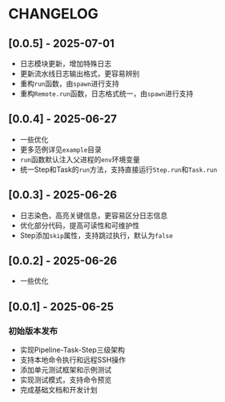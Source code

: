 # CHANGELOG


## [0.0.5] - 2025-07-01

* 日志模块更新，增加特殊日志
* 更新流水线日志输出格式，更容易辨别
* 重构`run`函数，由`spawn`进行支持
* 重构`Remote.run`函数，日志格式统一，由`spawn`进行支持


## [0.0.4] - 2025-06-27

* 一些优化
* 更多范例详见`example`目录
* `run`函数默认注入父进程的`env`环境变量
* 统一Step和Task的`run`方法，支持直接运行`Step.run`和`Task.run`


## [0.0.3] - 2025-06-26

* 日志染色，高亮关键信息，更容易区分日志信息
* 优化部分代码，提高可读性和可维护性
* Step添加`skip`属性，支持跳过执行，默认为`false`


## [0.0.2] - 2025-06-26

* 一些优化


## [0.0.1] - 2025-06-25

### 初始版本发布
- 实现Pipeline-Task-Step三级架构
- 支持本地命令执行和远程SSH操作
- 添加单元测试框架和示例测试
- 实现测试模式，支持命令预览
- 完成基础文档和开发计划
